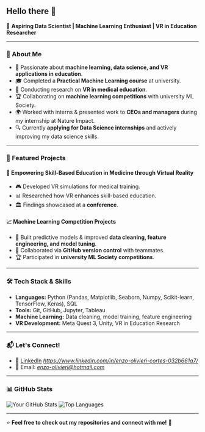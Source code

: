 ## Hello there 👋
🚀 **Aspiring Data Scientist | Machine Learning Enthusiast | VR in Education Researcher**

---

### 🔹 About Me
- 📌 Passionate about **machine learning, data science, and VR applications in education**.
- 🎓 Completed a **Practical Machine Learning course** at university.
- 🔬 Conducting research on **VR in medical education**.
- 🏆 Collaborating on **machine learning competitions** with university ML Society.
- 🌍 Worked with interns & presented work to **CEOs and managers** during my internship at Nature Impact.
- 🔍 Currently **applying for Data Science internships** and actively improving my data science skills.

---

### 📂 Featured Projects
#### 🚀 **Empowering Skill-Based Education in Medicine through Virtual Reality**
- 🎮 Developed VR simulations for medical training.
- 📊 Researched how VR enhances skill-based education.
- 🏛 Findings showcased at a **conference**.


#### 📈 **Machine Learning Competition Projects**
- 🤖 Built predictive models & improved **data cleaning, feature engineering, and model tuning**.
- 🔎 Collaborated via **GitHub version control** with teammates.
- 🏆 Participated in **university ML Society competitions**.

---

### 🛠 Tech Stack & Skills
- **Languages:** Python (Pandas, Matplotlib, Seaborn, Numpy, Scikit-learn, TensorFlow, Keras), SQL
- **Tools:** Git, GitHub, Jupyter, Tableau
- **Machine Learning:** Data cleaning, model training, feature engineering
- **VR Development:** Meta Quest 3, Unity, VR in Education Research

---

### 📬 Let's Connect!
- 💼 [LinkedIn](#) *https://www.linkedin.com/in/enzo-olivieri-cortes-032b661a7/*
- 📧 Email:  *enzo-olivieri@hotmail.com*

---

### 📊 GitHub Stats
![Your GitHub Stats](https://github-readme-stats.vercel.app/api?username=Enzo-Olivieri&show_icons=true&theme=tokyonight)
![Top Languages](https://github-readme-stats.vercel.app/api/top-langs/?username=Enzo-Olivieri&layout=compact&theme=tokyonight)

---

⭐ **Feel free to check out my repositories and connect with me!** 🚀
